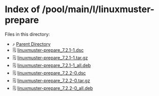 
# Index of /pool/main/l/linuxmuster-prepare
Files in this directory:
- ⤴ [Parent Directory](../)
- 🗒 [linuxmuster-prepare_7.2.1-1.dsc](linuxmuster-prepare_7.2.1-1.dsc)
- 🗒 [linuxmuster-prepare_7.2.1-1.tar.gz](linuxmuster-prepare_7.2.1-1.tar.gz)
- 🗒 [linuxmuster-prepare_7.2.1-1_all.deb](linuxmuster-prepare_7.2.1-1_all.deb)
- 🗒 [linuxmuster-prepare_7.2.2-0.dsc](linuxmuster-prepare_7.2.2-0.dsc)
- 🗒 [linuxmuster-prepare_7.2.2-0.tar.gz](linuxmuster-prepare_7.2.2-0.tar.gz)
- 🗒 [linuxmuster-prepare_7.2.2-0_all.deb](linuxmuster-prepare_7.2.2-0_all.deb)
